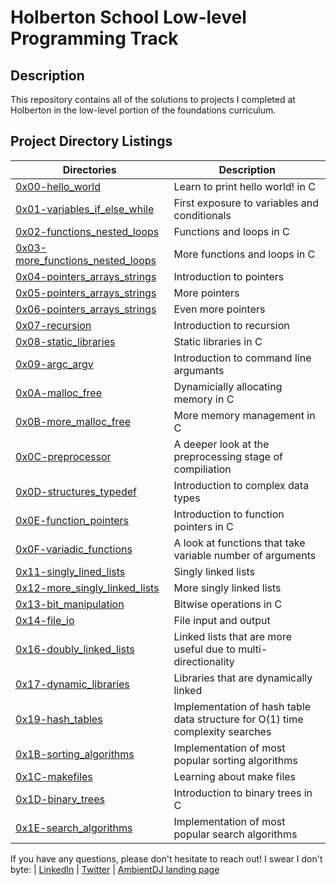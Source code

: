 # Holberton School Low-level Programming Track

## Description
This repository contains all of the solutions to projects I completed at Holberton in the low-level portion of the foundations curriculum.

## Project Directory Listings
Directories | Description
----------- | -----------
[0x00-hello_world](./0x00-hello_world) | Learn to print hello world! in C
[0x01-variables_if_else_while](./0x01-variables_if_else_while) | First exposure to variables and conditionals
[0x02-functions_nested_loops](./0x02-functions_nested_loops) | Functions and loops in C
[0x03-more_functions_nested_loops](./0x03-more_functions_nested_loops) | More functions and loops in C
[0x04-pointers_arrays_strings](./0x04-pointers_arrays_strings) | Introduction to pointers
[0x05-pointers_arrays_strings](./0x05-pointers_arrays_strings) | More pointers
[0x06-pointers_arrays_strings](./0x06-pointers_arrays_strings) | Even more pointers
[0x07-recursion](./0x07-recursion) | Introduction to recursion
[0x08-static_libraries](./0x08-static_libraries) | Static libraries in C
[0x09-argc_argv](./0x09-argc_argv) | Introduction to command line argumants
[0x0A-malloc_free](./0x0A-malloc_free) | Dynamicially allocating memory in C
[0x0B-more_malloc_free](./0x0B-more_malloc_free) | More memory management in C
[0x0C-preprocessor](./0x0C-preprocessor) | A deeper look at the preprocessing stage of compiliation
[0x0D-structures_typedef](./0x0D-structures_typedef) | Introduction to complex data types
[0x0E-function_pointers](./0x0E-function_pointers) | Introduction to function pointers in C
[0x0F-variadic_functions](./0x0F-variadic_functions) | A look at functions that take variable number of arguments
[0x11-singly_lined_lists](./0x11-singly_linked_lists) | Singly linked lists
[0x12-more_singly_linked_lists](./0x12-more_singly_linked_lists) | More singly linked lists
[0x13-bit_manipulation](./0x13-bit_manipulation) | Bitwise operations in C
[0x14-file_io](./0x14-file_io) | File input and output
[0x16-doubly_linked_lists](./0x16-doubly_linked_lists) | Linked lists that are more useful due to multi-directionality
[0x17-dynamic_libraries](./0x17-dynamic_libraries) | Libraries that are dynamically linked
[0x19-hash_tables](./0x19-hash_tables) | Implementation of hash table data structure for O(1) time complexity searches
[0x1B-sorting_algorithms](./0x1B-sorting_algorithms) | Implementation of most popular sorting algorithms
[0x1C-makefiles](./0x1C-makefiles) | Learning about make files
[0x1D-binary_trees](./0x1D-binary_trees) | Introduction to binary trees in C
[0x1E-search_algorithms](./0x1E-search_algorithms) | Implementation of most popular search algorithms

If you have any questions, please don't hesitate to reach out! I swear I don't byte: | 
[LinkedIn](https://www.linkedin.com/in/rory-fahy-65743885/) |
 [Twitter](https://twitter.com/Rory_Chillmore) |
 [AmbientDJ landing page](https://kylelitscher.wixsite.com/ambientdj)

